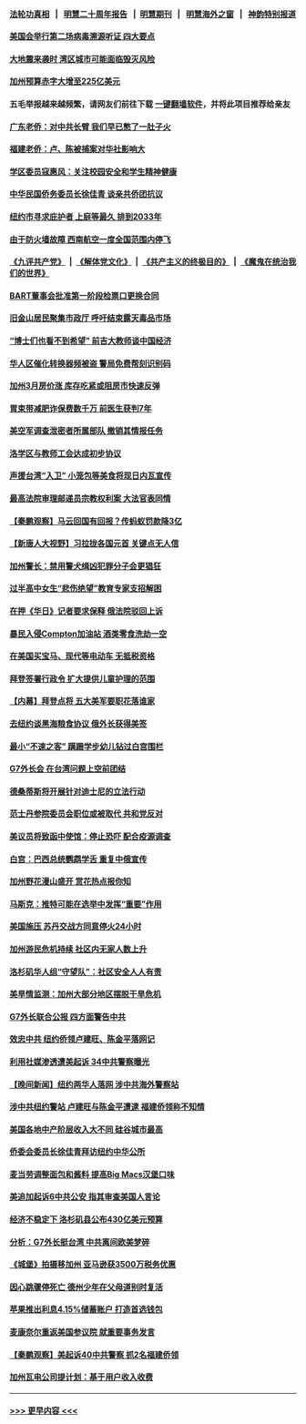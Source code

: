 #### [法轮功真相](https://github.com/gfw-breaker/truth/blob/master/README.md?t=0) &nbsp;&nbsp;|&nbsp;&nbsp; [明慧二十周年报告](https://github.com/gfw-breaker/mh-reports/blob/master/README.md?t=0) &nbsp;&nbsp;|&nbsp;&nbsp;[明慧期刊](https://github.com/gfw-breaker/mh-qikan) &nbsp;&nbsp;|&nbsp;&nbsp; [明慧海外之窗](https://github.com/gfw-breaker/mh-news/blob/master/README.md?t=0) &nbsp;&nbsp;|&nbsp;&nbsp; [神韵特别报道](https://github.com/gfw-breaker/mh-news/blob/master/shenyun.md?t=0)
#### [美国会举行第二场病毒溯源听证 四大要点](../pages/nsc412/n13975982.md?t=04191543) 
#### [大地震来袭时 湾区城市可能面临毁灭风险](../pages/nsc412/n13976246.md?t=04191543) 
#### [加州预算赤字大增至225亿美元](../pages/nsc412/n13976233.md?t=04191543) 
#### 五毛举报越来越频繁，请网友们前往下载 [一键翻墙软件](https://github.com/gfw-breaker/ssr-accounts)，并将此项目推荐给亲友
#### [广东老侨：对中共长臂 我们早已憋了一肚子火](../pages/nsc412/n13976153.md?t=04191543) 
#### [福建老侨：卢、陈被捕案对华社影响大](../pages/nsc412/n13976183.md?t=04191543) 
#### [学区委员寇惠风：关注校园安全和学生精神健康](../pages/nsc412/n13976226.md?t=04191543) 
#### [中华民国侨务委员长徐佳青 谈亲共侨团抗议](../pages/nsc412/n13976200.md?t=04191543) 
#### [纽约市寻求庇护者 上庭等最久 排到2033年](../pages/nsc412/n13976140.md?t=04191543) 
#### [由于防火墙故障 西南航空一度全国范围内停飞](../pages/nsc412/n13976221.md?t=04191543) 
#### [《九评共产党》](https://github.com/begood0513/9ping.md/blob/master/README.md) &nbsp;|&nbsp; [《解体党文化》](../../../../jtdwh.md/blob/master/README.md)  &nbsp;|&nbsp; [《共产主义的终极目的》](../../../../gczydzjmd.md/blob/master/README.md) &nbsp;|&nbsp; [《魔鬼在统治我们的世界》](../../../../mgztzwmdsj.md/blob/master/README.md) 
#### [BART董事会批准第一阶段检票口更换合同](../pages/nsc412/n13976216.md?t=04191543) 
#### [旧金山居民聚集市政厅 呼吁结束露天毒品市场](../pages/nsc412/n13976025.md?t=04191543) 
#### [“博士们也看不到希望” 前吉大教师谈中国经济](../pages/nsc412/n13976150.md?t=04191543) 
#### [华人区催化转换器频被盗 警局免费帮刻识别码](../pages/nsc412/n13976131.md?t=04191543) 
#### [加州3月房价涨 库存吃紧或阻房市快速反弹](../pages/nsc412/n13976127.md?t=04191543) 
#### [胃束带减肥诈保费数千万 前医生获判7年](../pages/nsc412/n13976123.md?t=04191543) 
#### [美空军调查泄密者所属部队 撤销其情报任务](../pages/nsc412/n13975986.md?t=04191543) 
#### [洛学区与教师工会达成初步协议](../pages/nsc412/n13976109.md?t=04191543) 
#### [声援台湾“入卫” 小笼包等美食将现日内瓦宣传](../pages/nsc412/n13976095.md?t=04191543) 
#### [最高法院审理邮递员宗教权利案 大法官表同情](../pages/nsc412/n13975885.md?t=04191543) 
#### [【秦鹏观察】马云回国有回报？传蚂蚁罚款降3亿](../pages/nsc412/n13976022.md?t=04191543) 
#### [【新唐人大视野】习拉拢各国元首 关键点无人信](../pages/nsc412/n13976014.md?t=04191543) 
#### [加州警长：禁用警犬缉凶犯罪分子会更猖狂](../pages/nsc412/n13976016.md?t=04191543) 
#### [过半高中女生“悲伤绝望”教育专家支招解困](../pages/nsc412/n13975998.md?t=04191543) 
#### [在押《华日》记者要求保释 俄法院驳回上诉](../pages/nsc412/n13975907.md?t=04191543) 
#### [暴民入侵Compton加油站 酒类零食洗劫一空](../pages/nsc412/n13975967.md?t=04191543) 
#### [在美国买宝马、现代等电动车 无抵税资格](../pages/nsc412/n13975953.md?t=04191543) 
#### [拜登签署行政令 扩大提供儿童护理的范围](../pages/nsc412/n13975794.md?t=04191543) 
#### [【内幕】拜登点将 五大美军要职花落谁家](../pages/nsc412/n13975822.md?t=04191543) 
#### [去纽约谈黑海粮食协议 俄外长获得美签](../pages/nsc412/n13975867.md?t=04191543) 
#### [最小“不速之客” 蹒跚学步幼儿钻过白宫围栏](../pages/nsc412/n13975866.md?t=04191543) 
#### [G7外长会 在台湾问题上空前团结](../pages/nsc412/n13975874.md?t=04191543) 
#### [德桑蒂斯将开展针对迪士尼的立法行动](../pages/nsc412/n13975800.md?t=04191543) 
#### [范士丹参院委员会职位或被取代 共和党反对](../pages/nsc412/n13975842.md?t=04191543) 
#### [美议员将致函中使馆：停止恐吓 配合疫源调查](../pages/nsc412/n13975849.md?t=04191543) 
#### [白宫：巴西总统鹦鹉学舌 重复中俄宣传](../pages/nsc412/n13975839.md?t=04191543) 
#### [加州野花漫山盛开 赏花热点报你知](../pages/nsc412/n13975851.md?t=04191543) 
#### [马斯克：推特可能在选举中发挥“重要”作用](../pages/nsc412/n13975832.md?t=04191543) 
#### [美国施压 苏丹交战方同意停火24小时](../pages/nsc412/n13975788.md?t=04191543) 
#### [加州游民危机持续 社区内无家人数上升](../pages/nsc412/n13975429.md?t=04191543) 
#### [洛杉矶华人组“守望队”：社区安全人人有责](../pages/nsc412/n13974603.md?t=04191543) 
#### [美旱情监测：加州大部分地区摆脱干旱危机](../pages/nsc412/n13974578.md?t=04191543) 
#### [G7外长联合公报 四方面警告中共](../pages/nsc412/n13975722.md?t=04191543) 
#### [效忠中共 纽约侨领卢建旺、陈金平落网记](../pages/nsc412/n13975444.md?t=04191543) 
#### [利用社媒渗透遭美起诉 34中共警察曝光](../pages/nsc412/n13975240.md?t=04191543) 
#### [【晚间新闻】纽约两华人落网 涉中共海外警察站](../pages/nsc412/n13975566.md?t=04191543) 
#### [涉中共纽约警站 卢建旺与陈金平遭逮 福建侨领称不知情](../pages/nsc412/n13975436.md?t=04191543) 
#### [美国各地中产阶层收入大不同 硅谷城市最高](../pages/nsc412/n13975358.md?t=04191543) 
#### [侨委会委员长徐佳青拜访纽约中华公所](../pages/nsc412/n13975462.md?t=04191543) 
#### [麦当劳调整面包和酱料 提高Big Macs汉堡口味](../pages/nsc412/n13975371.md?t=04191543) 
#### [美追加起诉6中共公安 指其审查美国人言论](../pages/nsc412/n13975195.md?t=04191543) 
#### [经济不稳定下 洛杉矶县公布430亿美元预算](../pages/nsc412/n13975426.md?t=04191543) 
#### [分析：G7外长挺台湾 中共离间欧美梦碎](../pages/nsc412/n13975177.md?t=04191543) 
#### [《城堡》拍摄移加州 亚马逊获3500万税务优惠](../pages/nsc412/n13975330.md?t=04191543) 
#### [因心跳骤停死亡 德州少年在父母道别时复活](../pages/nsc412/n13975343.md?t=04191543) 
#### [苹果推出利息4.15%储蓄账户 打造首选钱包](../pages/nsc412/n13975253.md?t=04191543) 
#### [麦康奈尔重返美国参议院 就重要事务发言](../pages/nsc412/n13975242.md?t=04191543) 
#### [【秦鹏观察】美起诉40中共警察 抓2名福建侨领](../pages/nsc412/n13975287.md?t=04191543) 
#### [加州瓦电公司提计划：基于用户收入收费](../pages/nsc412/n13975271.md?t=04191543) 

----
#### [ >>> 更早内容 <<< ](../indexes/nsc412-earlier.md)
